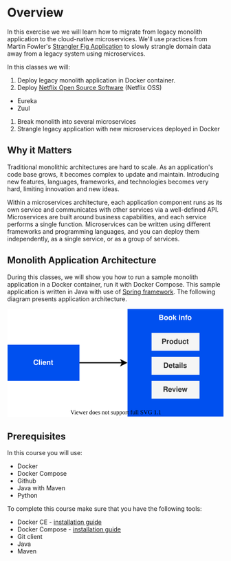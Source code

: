 # Overview

In this exercise we we will learn how to migrate from legacy monolith
application to the cloud-native microservices. We'll use practices from Martin
Fowler's [Strangler Fig Application][1] to slowly strangle domain data away from
a legacy system using microservices.

In this classes we will:

1. Deploy legacy monolith application in Docker container.
1. Deploy [Netflix Open Source Software][2] (Netflix OSS)
  - Eureka
  - Zuul
1. Break monolith into several microservices
1. Strangle legacy application with new microservices deployed in Docker

## Why it Matters

<!-- TODO: This section is copied from the AWS tutorial:
https://aws.amazon.com/getting-started/hands-on/break-monolith-app-microservices-ecs-docker-ec2/
-->

Traditional monolithic architectures are hard to scale. As an application's code
base grows, it becomes complex to update and maintain. Introducing new features,
languages, frameworks, and technologies becomes very hard, limiting innovation
and new ideas.

Within a microservices architecture, each application component runs as its own
service and communicates with other services via a well-defined API.
Microservices are built around business capabilities, and each service performs
a single function. Microservices can be written using different frameworks and
programming languages, and you can deploy them independently, as a single
service, or as a group of services.

## Monolith Application Architecture

During this classes, we will show you how to run a sample monolith application
in a Docker container, run it with Docker Compose. This sample application is
written in Java with use of [Spring framework][3]. The following diagram
presents application architecture.

<center><img src="images/architecture.svg" /></center>

## Prerequisites

In this course you will use:

- Docker
- Docker Compose
- Github
- Java with Maven
- Python

To complete this course make sure that you have the following tools:

- Docker CE - [installation guide][4]
- Docker Compose - [installation guide][5]
- Git client
- Java
- Maven

[1]: https://martinfowler.com/bliki/StranglerFigApplication.html
[2]: https://netflix.github.io/
[3]: https://spring.io/
[4]: https://docs.docker.com/engine/install/
[5]: https://docs.docker.com/compose/install/
